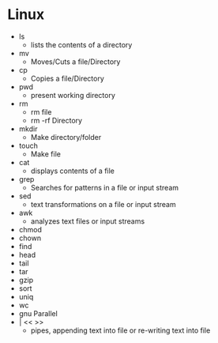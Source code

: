# Linux

- ls
    - lists the contents of a directory
- mv
    - Moves/Cuts a file/Directory
- cp
    - Copies a file/Directory
- pwd
    - present working directory
- rm
    - rm file
    - rm -rf Directory
- mkdir
    - Make directory/folder
- touch
    - Make file
- cat
    - displays contents of a file
- grep
    - Searches for patterns in a file or input stream
- sed
    - text transformations on a file or input stream
- awk
    - analyzes text files or input streams
- chmod
- chown
- find
- head
- tail
- tar
- gzip
- sort
- uniq
- wc
- gnu Parallel
- | << >>
    - pipes, appending text into file or re-writing text into file

